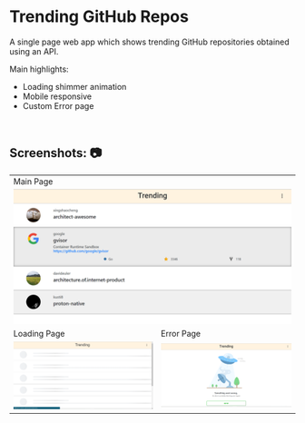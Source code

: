 # Trending GitHub Repos

A single page web app which shows trending GitHub repositories obtained using an API.

Main highlights:
- Loading shimmer animation
- Mobile responsive
- Custom Error page
<br>

## Screenshots: :camera:

<table>
	<tr>
		<td colspan="2" text-align="center">Main Page</td>
	</tr>
	<tr>		
    <td colspan="2"><img src="https://github.com/jatin-47/trending-repos/blob/main/images/ScreenShots/ss1.png"></td>
	</tr>
	<tr>
    <td>Loading Page</td>
		<td>Error Page</td>
	</tr>
	<tr>
    <td><img src="https://github.com/jatin-47/trending-repos/blob/main/images/ScreenShots/ss2.png"></td>
		<td><img src="https://github.com/jatin-47/trending-repos/blob/main/images/ScreenShots/ss3.png"></td>
	</tr>
</table>
